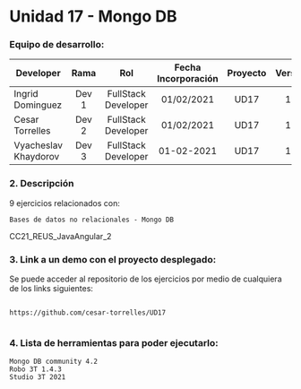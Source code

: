 # Unidad 17 -  Mongo DB 

### Equipo de desarrollo:

| Developer | Rama | Rol | Fecha Incorporación | Proyecto | Versión |
| --- | :---:  | :---:  | :---:  | :---: | :---:  |
| Ingrid Dominguez | Dev 1 | FullStack Developer | 01/02/2021 | UD17  | 1.0  |
| Cesar Torrelles | Dev 2 | FullStack Developer | 01/02/2021 | UD17  | 1.0  | 
| Vyacheslav Khaydorov | Dev 3 | FullStack Developer| 01-02-2021 | UD17  | 1.0  |

###   2. Descripción

9 ejercicios  relacionados con:
```
Bases de datos no relacionales - Mongo DB
```
CC21_REUS_JavaAngular_2

###  3. Link a un demo con el proyecto desplegado:

Se puede acceder al repositorio de los ejercicios por medio de cualquiera de los links siguientes:
```

https://github.com/cesar-torrelles/UD17


```
###   4. Lista de herramientas para poder ejecutarlo:
```
Mongo DB community 4.2
Robo 3T 1.4.3
Studio 3T 2021
```



